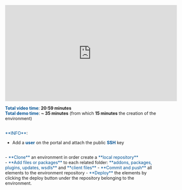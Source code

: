 <html>
 <body>
<iframe width="560" height="315" src="https://www.youtube.com/embed/DhxML5u8tz8" frameborder="0" allow="accelerometer; autoplay; encrypted-media; gyroscope; picture-in-picture" allowfullscreen></iframe>
 </body>
</html>

<br>

<span style="color:#005294">**Total video time**</span>: **20:59 minutes**
<br>
<span style="color:#005294">**Total demo time**</span>: **~ 35 minutes** (from which **15 minutes** the creation of the environment)

<br>
<span style="color:#005294">**INFO**</span>:
<br>

 - Add a <span style="color:#005294">**user**</span> on the portal and attach the public <span style="color:#005294">**SSH**</span> key
<br>
 - <span style="color:#005294">**Clone**</span> an environment in order create a <span style="color:#005294">**local repository**</span>
<br>
 - <span style="color:#005294">**Add files or packages**</span> to each related folder: <span style="color:#005294">**addons, packages, plugins, updates, wsdls**</span> and <span style="color:#005294">**client files**</span></span>
 - <span style="color:#005294">**Commit and push**</span> all elements to the environment repository
 - <span style="color:#005294">**Deploy**</span> the elements by clicking the deploy button under the repository belonging to the environment.




